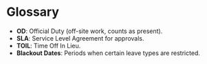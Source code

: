 # Glossary

- **OD**: Official Duty (off-site work, counts as present).
- **SLA**: Service Level Agreement for approvals.
- **TOIL**: Time Off In Lieu.
- **Blackout Dates**: Periods when certain leave types are restricted.
